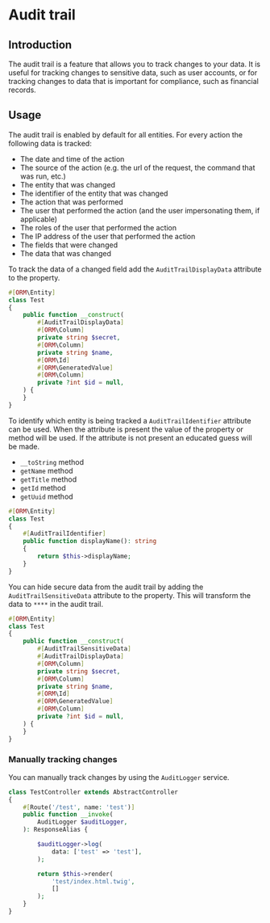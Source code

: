 # Audit trail

## Introduction
The audit trail is a feature that allows you to track changes to your data. 
It is useful for tracking changes to sensitive data, such as user accounts, or for tracking changes to data that is important for compliance, such as financial records.

## Usage
The audit trail is enabled by default for all entities.
For every action the following data is tracked:
* The date and time of the action
* The source of the action (e.g. the url of the request, the command that was run, etc.)
* The entity that was changed
* The identifier of the entity that was changed
* The action that was performed
* The user that performed the action (and the user impersonating them, if applicable)
* The roles of the user that performed the action
* The IP address of the user that performed the action
* The fields that were changed
* The data that was changed

To track the data of a changed field add the `AuditTrailDisplayData` attribute to the property.
```php
#[ORM\Entity]
class Test
{
    public function __construct(
        #[AuditTrailDisplayData]
        #[ORM\Column]
        private string $secret,
        #[ORM\Column]
        private string $name,
        #[ORM\Id]
        #[ORM\GeneratedValue]
        #[ORM\Column]
        private ?int $id = null,
    ) {
    }
}
```

To identify which entity is being tracked a `AuditTrailIdentifier` attribute can be used. When the attribute is present the value of the property or method will be used.
If the attribute is not present an educated guess will be made.
* `__toString` method
* `getName` method
* `getTitle` method
* `getId` method
* `getUuid` method

```php
#[ORM\Entity]
class Test
{
    #[AuditTrailIdentifier]
    public function displayName(): string
    {
        return $this->displayName;
    }
}
```

You can hide secure data from the audit trail by adding the `AuditTrailSensitiveData` attribute to the property.
This will transform the data to `****` in the audit trail.
```php
#[ORM\Entity]
class Test
{
    public function __construct(
        #[AuditTrailSensitiveData]
        #[AuditTrailDisplayData]
        #[ORM\Column]
        private string $secret,
        #[ORM\Column]
        private string $name,
        #[ORM\Id]
        #[ORM\GeneratedValue]
        #[ORM\Column]
        private ?int $id = null,
    ) {
    }
}
```

### Manually tracking changes

You can manually track changes by using the `AuditLogger` service.
```php
class TestController extends AbstractController
{
    #[Route('/test', name: 'test')]
    public function __invoke(
        AuditLogger $auditLogger,
    ): ResponseAlias {

        $auditLogger->log(
            data: ['test' => 'test'],
        );

        return $this->render(
            'test/index.html.twig',
            []
        );
    }
}
```
